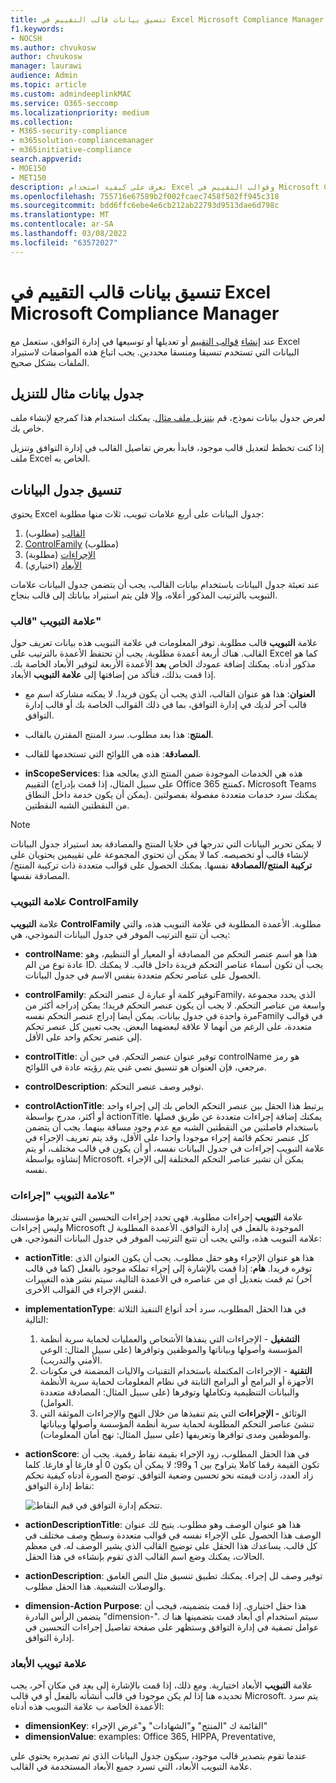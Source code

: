 ```yaml
---
title: تنسيق بيانات قالب التقييم في Excel Microsoft Compliance Manager
f1.keywords:
- NOCSH
ms.author: chvukosw
author: chvukosw
manager: laurawi
audience: Admin
ms.topic: article
ms.custom: admindeeplinkMAC
ms.service: O365-seccomp
ms.localizationpriority: medium
ms.collection:
- M365-security-compliance
- m365solution-compliancemanager
- m365initiative-compliance
search.appverid:
- MOE150
- MET150
description: تعرف على كيفية استخدام Excel وقوالب التقييم في Microsoft Compliance Manager.
ms.openlocfilehash: 755716e67589b2f002fcaec7458f502ff945c318
ms.sourcegitcommit: bdd6ffc6ebe4e6cb212ab22793d9513dae6d798c
ms.translationtype: MT
ms.contentlocale: ar-SA
ms.lasthandoff: 03/08/2022
ms.locfileid: "63572027"
---
```

# <a name="format-assessment-template-data-in-excel-for-microsoft-compliance-manager"></a>تنسيق بيانات قالب التقييم في Excel Microsoft Compliance Manager

عند [إنشاء](compliance-manager-templates-create.md) [قوالب التقييم](compliance-manager-templates-modify.md) أو تعديلها [](compliance-manager-templates-extend.md) أو توسيعها في إدارة التوافق، ستعمل مع Excel البيانات التي تستخدم تنسيقا ومنسقا محددين. يجب اتباع هذه المواصفات لاستيراد الملفات بشكل صحيح.

## <a name="download-example-spreadsheet"></a>جدول بيانات مثال للتنزيل

لعرض جدول بيانات نموذج، قم [بتنزيل ملف مثال](https://go.microsoft.com/fwlink/?linkid=2124865). يمكنك استخدام هذا كمرجع لإنشاء ملف خاص بك.

إذا كنت تخطط لتعديل قالب موجود، فابدأ بعرض تفاصيل القالب في إدارة التوافق وتنزيل ملف Excel الخاص به.

## <a name="spreadsheet-format"></a>تنسيق جدول البيانات

يحتوي Excel جدول البيانات على أربع علامات تبويب، ثلاث منها مطلوبة:

1. [القالب](#template-tab) (مطلوب)
2. [ControlFamily](#controlfamily-tab) (مطلوب)
3. [الإجراءات](#actions-tab) (مطلوبة)
4. [الأبعاد](#dimensions-tab) (اختياري)

عند تعبئة جدول البيانات باستخدام بيانات القالب، يجب أن يتضمن جدول البيانات علامات التبويب بالترتيب المذكور أعلاه، وإلا فلن يتم استيراد بياناتك إلى قالب بنجاح.

### <a name="template-tab"></a>علامة التبويب "قالب"

علامة **التبويب** قالب مطلوبة. توفر المعلومات في علامة التبويب هذه بيانات تعريف حول القالب. هناك أربعة أعمدة مطلوبة. يجب أن تحتفظ الأعمدة بالترتيب على Excel كما هو مذكور أدناه. يمكنك إضافة عمودك الخاص **بعد** الأعمدة الأربعة لتوفير الأبعاد الخاصة بك. إذا قمت بذلك، فتأكد من إضافتها إلى **علامة التبويب** الأبعاد.

- **العنوان**: هذا هو عنوان القالب، الذي يجب أن يكون فريدا. لا يمكنه مشاركة اسم مع قالب آخر لديك في إدارة التوافق، بما في ذلك القوالب الخاصة بك أو قالب إدارة التوافق.

- **المنتج**: هذا بعد مطلوب. سرد المنتج المقترن بالقالب.

- **المصادقة**: هذه هي اللوائح التي تستخدمها للقالب.

- **inScopeServices**: هذه هي الخدمات الموجودة ضمن المنتج الذي يعالجه هذا التقييم (على سبيل المثال، إذا قمت بإدراج Office 365 كمنتج، Microsoft Teams يمكن أن يكون خدمة داخل النطاق). يمكنك سرد خدمات متعددة مفصولة بفصولتين من النقطتين الشبه النقطتين.

> [!NOTE]
> لا يمكن تحرير البيانات التي تدرجها في  خلايا المنتج والمصادقة بعد استيراد جدول البيانات لإنشاء قالب أو تخصيصه. كما لا يمكن أن تحتوي المجموعة على تقييمين يحتويان على **تركيبة المنتج/المصادقة** نفسها. يمكنك الحصول على قوالب متعددة ذات تركيبة المنتج/المصادقة نفسها.

### <a name="controlfamily-tab"></a>علامة التبويب ControlFamily

علامة **التبويب ControlFamily** مطلوبة.  الأعمدة المطلوبة في علامة التبويب هذه، والتي يجب أن تتبع الترتيب الموفر في جدول البيانات النموذجي، هي:

- **controlName**: هذا هو اسم عنصر التحكم من المصادقة أو المعيار أو التنظيم، وهو عادة نوع من الم ID. يجب أن تكون أسماء عناصر التحكم فريدة داخل قالب. لا يمكنك الحصول على عناصر تحكم متعددة بنفس الاسم في جدول البيانات.

- **controlFamily**: توفير كلمة أو عبارة ل عنصر التحكمFamily، الذي يحدد مجموعة واسعة من عناصر التحكم. لا يجب أن يكون عنصر التحكم فريدا؛ يمكن إدراجه أكثر من مرة واحدة في جدول بيانات. يمكن أيضا إدراج عنصر التحكم نفسهFamily في قوالب متعددة، على الرغم من أنهما لا علاقة لبعضهما البعض. يجب تعيين كل عنصر تحكم إلى عنصر تحكم واحد على الأقل.

- **controlTitle**: توفير عنوان عنصر التحكم. في حين أن controlName هو رمز مرجعي، فإن العنوان هو تنسيق نصي غني يتم رؤيته عادة في اللوائح.

- **controlDescription**: توفير وصف عنصر التحكم.

- **controlActionTitle**: يرتبط هذا الحقل بين عنصر التحكم الخاص بك إلى إجراء واحد أو أكثر، مدرج بواسطة actionTitle. يمكنك إضافة إجراءات متعددة عن طريق فصلها باستخدام فاصلتين من النقطتين الشبه مع عدم وجود مسافة بينهما. يجب أن يتضمن كل عنصر تحكم قائمة إجراء موجودا واحدا على الأقل، وقد يتم تعريف الإجراء في علامة التبويب إجراءات  في جدول البيانات نفسه، أو أن يكون في قالب مختلف، أو يتم إنشاؤه بواسطة Microsoft. يمكن أن تشير عناصر التحكم المختلفة إلى الإجراء نفسه.

### <a name="actions-tab"></a>علامة التبويب "إجراءات"

علامة **التبويب** إجراءات مطلوبة.  فهي تحدد إجراءات التحسين التي تديرها مؤسستك وليس إجراءات Microsoft الموجودة بالفعل في إدارة التوافق. الأعمدة المطلوبة ل علامة التبويب هذه، والتي يجب أن تتبع الترتيب الموفر في جدول البيانات النموذجي، هي:

- **actionTitle**: هذا هو عنوان الإجراء وهو حقل مطلوب. يجب أن يكون العنوان الذي توفره فريدا. **هام**: إذا قمت بالإشارة إلى إجراء تملكه موجود بالفعل (كما في قالب آخر) ثم قمت بتعديل أي من عناصره في الأعمدة التالية، سيتم نشر هذه التغييرات لنفس الإجراء في القوالب الأخرى.

- **implementationType**: في هذا الحقل المطلوب، سرد أحد أنواع التنفيذ الثلاثة التالية: 
  1) **التشغيل** - الإجراءات التي ينفذها الأشخاص والعمليات لحماية سرية أنظمة المؤسسة وأصولها وبياناتها والموظفين وتوافرها (على سبيل المثال: الوعي الأمني والتدريب).      
  2) **التقنية** - الإجراءات المكتملة باستخدام التقنيات والاليات المضمنة في مكونات الأجهزة أو البرامج أو البرامج الثابتة في نظام المعلومات لحماية سرية الأنظمة والبيانات التنظيمية وتكاملها وتوفرها (على سبيل المثال: المصادقة متعددة العوامل).
  3) الوثائق **- الإجراءات** التي يتم تنفيذها من خلال النهج والإجراءات الموثقة التي تنشئ عناصر التحكم المطلوبة لحماية سرية أنظمة المؤسسة وأصولها وبياناتها والموظفين ومدى توافرها وتعريفها (على سبيل المثال: نهج أمان المعلومات).

- **actionScore**: في هذا الحقل المطلوب، زود الإجراء بقيمة نقاط رقمية. يجب أن تكون القيمة رقما كاملا يتراوح بين 1 و99؛ لا يمكن أن يكون 0 أو فارغا أو فارغا. كلما زاد العدد، زادت قيمته نحو تحسين وضعية التوافق. توضح الصورة أدناه كيفية تحكم نقاط إدارة التوافق:

  ![تتحكم إدارة التوافق في قيم النقاط.](../media/compliance-score-action-scoring.png "قيم نقاط التحكم في إدارة التوافق")

- **actionDescriptionTitle**: هذا هو عنوان الوصف وهو مطلوب. يتيح لك عنوان الوصف هذا الحصول على الإجراء نفسه في قوالب متعددة وسطح وصف مختلف في كل قالب.  يساعدك هذا الحقل على توضيح القالب الذي يشير الوصف له. في معظم الحالات، يمكنك وضع اسم القالب الذي تقوم بإنشاءه في هذا الحقل.

- **actionDescription**: توفير وصف لل إجراء. يمكنك تطبيق تنسيق مثل النص الغامق والوصلات التشعبية. هذا الحقل مطلوب.

- **dimension-Action Purpose**: هذا حقل اختياري. إذا قمت بتضمينه، فيجب أن يتضمن الرأس البادرة "dimension-". سيتم استخدام أي أبعاد قمت بتضمينها هنا ك عوامل تصفية في إدارة التوافق وستظهر على صفحة تفاصيل إجراءات التحسين في إدارة التوافق.

### <a name="dimensions-tab"></a>علامة تبويب الأبعاد

علامة **التبويب** الأبعاد اختيارية. ومع ذلك، إذا قمت بالإشارة إلى بعد في مكان آخر، يجب تحديده هنا إذا لم يكن موجودا في قالب أنشأته بالفعل أو في قالب Microsoft. يتم سرد الأعمدة الخاصة ب علامة التبويب هذه أدناه:

- **dimensionKey**: القائمة ك "المنتج" و"الشهادات" و"غرض الإجراء"
- **dimensionValue**: examples: Office 365, HIPPA, Preventative,

عندما تقوم بتصدير قالب موجود، سيكون جدول البيانات الذي تم تصديره يحتوي على  علامة التبويب الأبعاد، التي تسرد جميع الأبعاد المستخدمة في القالب.
